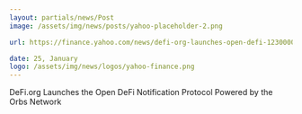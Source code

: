 ```yaml
---
layout: partials/news/Post
image: /assets/img/news/posts/yahoo-placeholder-2.png

url: https://finance.yahoo.com/news/defi-org-launches-open-defi-123000053.html#:~:text=Newsfile-,DeFi.org%20Launches%20the%20Open%20DeFi%20Notification%20Protocol%20Powered%20by,Newsfile%20Corp.&text=Orbs%20ushers%20in%20the%20next,on%20Apple%20and%20iOS%20devices

date: 25, January 
logo: /assets/img/news/logos/yahoo-finance.png
---
```


DeFi.org Launches the Open DeFi Notification Protocol Powered by the Orbs Network
